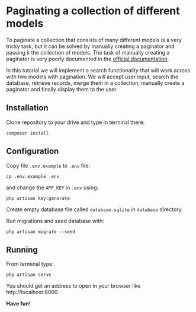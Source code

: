 # Paginating a collection of different models

To paginate a collection that consists of many different models is a very tricky task, but it can be solved by manually creating a paginator and passing it the collection of models. The task of manually creating a paginator is very poorly documented in the [official documentation](https://laravel.com/docs/5.3/pagination#manually-creating-a-paginator).

In this tutorial we will implement a search functionality that will work across with two models with pagination. We will accept user input, search the database, retrieve records, merge them in a collection, manually create a paginator and finally display them to the user.

## Installation

Clone repository to your drive and type in terminal there:

```
composer install
```

## Configuration

Copy file `.env.example` to `.env` file:

```
cp .env.example .env
```

and change the `APP_KEY` in `.env` using:

```
php artisan key:generate
```

Create empty database file called `database.sqlite` in `database` directory.

Run migrations and seed database with:

```
php artisan migrate --seed
```

## Running

From terminal type:

```
php artisan serve
```

You should get an address to open in your browser like http://localhost:8000.

**Have fun!**
